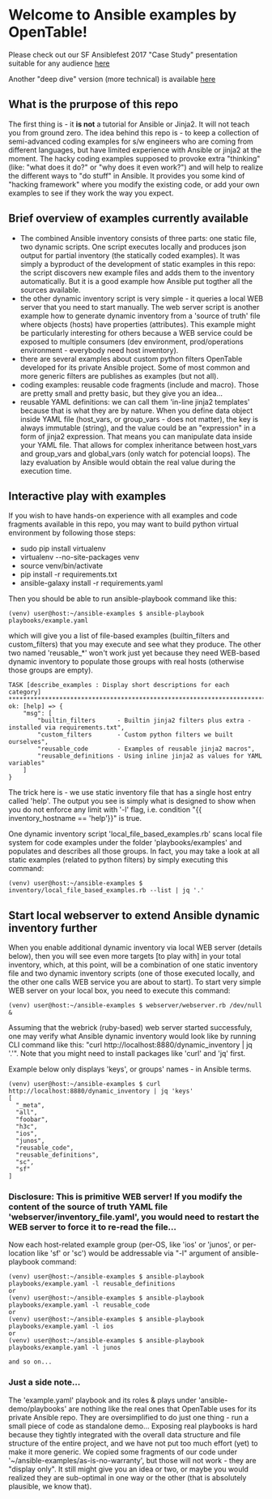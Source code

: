# Welcome to Ansible examples by OpenTable!

Please check out our SF Ansiblefest 2017 "Case Study" presentation suitable for any audience [here](Ansiblefest2017/OT_case_study.pdf)

Another "deep dive" version (more technical) is available [here](Ansiblefest2017/OT_deep_dive.pdf)

## What is the prurpose of this repo
The first thing is - it __is not__ a tutorial for Ansible or Jinja2. It will not teach you from ground zero.
The idea behind this repo is - to keep a collection of semi-advanced coding examples for s/w engineers who are coming from different languages, but have limited experience with Ansible or jinja2 at the moment.
The hacky coding examples supposed to provoke extra "thinking" (like: "what does it do?" or "why does it even work?") and will help to realize the different ways to "do stuff" in Ansible. It provides you some kind of "hacking framework" where you modify the existing code, or add your own examples to see if they work the way you expect. 

## Brief overview of examples currently available
- The combined Ansible inventory consists of three parts: one static file, two dynamic scripts. One script executes locally and produces json output for partial inventory (the statically coded examples). It was simply a byproduct of the development of static examples in this repo: the script discovers new example files and adds them to the inventory automatically. But it is a good example how Ansible put togther all the sources available.
- the other dynamic inventory script is very simple - it queries a local WEB server that you need to start manually. The web server script is another example how to generate dynamic inventory from a 'source of truth' file where objects (hosts) have properties (attributes). This example might be particularly interesting for others because a WEB service could be exposed to multiple consumers (dev environment, prod/operations environment - everybody need host inventory).
- there are several examples about custom python filters OpenTable developed for its private Ansible project. Some of most common and more generic filters are publishes as examples (but not all).
- coding examples: reusable code fragments (include and macro). Those are pretty small and pretty basic, but they give you an idea...
- reusable YAML definitions: we can call them 'in-line jinja2 templates' because that is what they are by nature. When you define data object inside YAML file (host_vars, or group_vars - does not matter), the key is always immutable (string), and the value could be an "expression" in a form of jinja2 expression. That means you can manipulate data inside your YAML file. That allows for complex inheritance between host_vars and group_vars and global_vars (only watch for potencial loops). The lazy evaluation by Ansible would obtain the real value during the execution time.

## Interactive play with examples
If you wish to have hands-on experience with all examples and code fragments available in this repo, you may want to build python virtual environment by following those steps:
- sudo pip install virtualenv
- virtualenv --no-site-packages venv
- source venv/bin/activate
- pip install -r requirements.txt
- ansible-galaxy install -r requirements.yaml

Then you should be able to run ansible-playbook command like this:
```
(venv) user@host:~/ansible-examples $ ansible-playbook playbooks/example.yaml
```
which will give you a list of file-based examples (builtin_filters and custom_filters) that you may execute and see what they produce. The other two named 'reusable_*' won't work just yet because they need WEB-based dynamic inventory to populate those groups with real hosts (otherwise those groups are empty).
```
TASK [describe_examples : Display short descriptions for each category] ***********************************************************************************************
ok: [help] => {
    "msg": [
        "builtin_filters      - Builtin jinja2 filters plus extra - installed via requirements.txt", 
        "custom_filters       - Custom python filters we built ourselves", 
        "reusable_code        - Examples of reusable jinja2 macros", 
        "reusable_definitions - Using inline jinja2 as values for YAML variables"
    ]
}
```
The trick here is - we use static inventory file that has a single host entry called 'help'. The output you see is simply what is designed to show when you do not enforce any limit with '-l' flag, i.e. condition "{{ inventory_hostname == 'help'}}" is true. 

One dynamic inventory script 'local_file_based_examples.rb' scans local file system for code examples under the folder 'playbooks/examples' and populates and describes all those groups.
In fact, you may take a look at all static examples (related to python filters) by simply executing this command:
```
(venv) user@host:~/ansible-examples $ inventory/local_file_based_examples.rb --list | jq '.'
```

## Start local webserver to extend Ansible dynamic inventory further
When you enable additional dynamic inventory via local WEB server (details below), then you will see even more targets [to play with] in your total inventory, which, at this point, will be a combination of one static inventory file and two dynamic inventory scripts (one of those executed locally, and the other one calls WEB service you are about to start). To start very simple WEB server on your local box, you need to execute this command:
```
(venv) user@host:~/ansible-examples $ webserver/webserver.rb /dev/null &
```
Assuming that the webrick (ruby-based) web server started successfuly, one may verify what Ansible dynamic inventory would look like by running CLI command like this: "curl http://localhost:8880/dynamic_inventory | jq '.'". Note that you might need to install packages like 'curl' and 'jq' first. 

Example below only displays 'keys', or groups' names - in Ansible terms.
```
(venv) user@host:~/ansible-examples $ curl http://localhost:8880/dynamic_inventory | jq 'keys'
[
  "_meta",
  "all",
  "foobar",
  "h3c",
  "ios",
  "junos",
  "reusable_code",
  "reusable_definitions",
  "sc",
  "sf"
]
```

### Disclosure: This is primitive WEB server! If you modify the content of the source of truth YAML file 'webserver/inventory_file.yaml', you would need to restart the WEB server to force it to re-read the file...

Now each host-related example group (per-OS, like 'ios' or 'junos', or per-location like 'sf' or 'sc') would be addressable via "-l" argument of ansible-playbook command:
```
(venv) user@host:~/ansible-examples $ ansible-playbook playbooks/example.yaml -l reusable_definitions
or 
(venv) user@host:~/ansible-examples $ ansible-playbook playbooks/example.yaml -l reusable_code
or
(venv) user@host:~/ansible-examples $ ansible-playbook playbooks/example.yaml -l ios
or
(venv) user@host:~/ansible-examples $ ansible-playbook playbooks/example.yaml -l junos

and so on...
```
### Just a side note...
The 'example.yaml' playbook and its roles & plays under 'ansible-demo/playbooks' are nothing like the real ones that OpenTable uses for its private Ansible repo. They are oversimplified to do just one thing - run a small piece of code as standalone demo...
Exposing real playbooks is hard because they tightly integrated with the overall data structure and file structure of the entire project, and we have not put too much effort (yet) to make it more generic.
We copied some fragments of our code under '~/ansible-examples/as-is-no-warranty', but those will not work - they are "display only". It still might give you an idea or two, or maybe you would realized they are sub-optimal in one way or the other (that is absolutely plausible, we know that).

